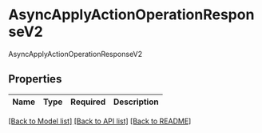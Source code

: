# AsyncApplyActionOperationResponseV2

AsyncApplyActionOperationResponseV2

## Properties
| Name | Type | Required | Description |
| ------------ | ------------- | ------------- | ------------- |


[[Back to Model list]](../../README.md#models-v1-link) [[Back to API list]](../../README.md#documentation-for-api-endpoints) [[Back to README]](../../README.md)
